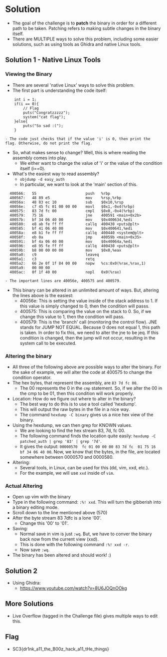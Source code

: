 # Solution 
- The goal of the challenge is to **patch** the binary in order for a different path to be taken. Patching refers to making subtle changes in the binary itself.
- There are MULTIPLE ways to solve this problem, including some easier solutions, such as using tools as Ghidra and native Linux tools.

## Solution 1 - Native Linux Tools
### Viewing the Binary
- There are several 'native Linux' ways to solve this problem. 
- The first part is understanding the code itself: 
```
	int i = 1;
	if(i == 0){
		// Flag
		puts("Congratzzzzz");
		system("cat flag");
	}else{
		puts("So sad :("); 
	}

```
	- The code just checks that if the value 'i' is 0, then print the flag. Otherwise, do not print the flag. 
- So, what makes sense to change? Well, this is where reading the assembly comes into play. 
	- We either want to change the value of 'i' or the value of the condition itself (i==0).
- What's the easiest way to read assembly?
	- ```objdump -d easy_auth``` 
	- In particular, we want to look at the 'main' section of this.
```
  400566:	55                   	push   %rbp
  400567:	48 89 e5             	mov    %rsp,%rbp
  40056a:	48 83 ec 10          	sub    $0x10,%rsp
  40056e:	c7 45 fc 01 00 00 00 	movl   $0x1,-0x4(%rbp)
  400575:	83 7d fc 00          	cmpl   $0x0,-0x4(%rbp)
  400579:	75 16                	jne    400591 <main+0x2b>
  40057b:	bf 34 06 40 00       	mov    $0x400634,%edi
  400580:	e8 ab fe ff ff       	callq  400430 <puts@plt>
  400585:	bf 41 06 40 00       	mov    $0x400641,%edi
  40058a:	e8 b1 fe ff ff       	callq  400440 <system@plt>
  40058f:	eb 0a                	jmp    40059b <main+0x35>
  400591:	bf 4a 06 40 00       	mov    $0x40064a,%edi
  400596:	e8 95 fe ff ff       	callq  400430 <puts@plt>
  40059b:	b8 00 00 00 00       	mov    $0x0,%eax
  4005a0:	c9                   	leaveq 
  4005a1:	c3                   	retq   
  4005a2:	66 2e 0f 1f 84 00 00 	nopw   %cs:0x0(%rax,%rax,1)
  4005a9:	00 00 00 
  4005ac:	0f 1f 40 00          	nopl   0x0(%rax)
```
	- The important lines are 40056e, 400575 and 400579.
- This binary can be altered in an unlimited amount of ways. But, altering the lines above is the easiest: 
	- 40056e: This is setting the value inside of the stack address to 1. If this value is simply changed to 0, then the condition will passs. 
	- 400575: This is comparing the value on the stack to 0. So, if we change this value to 1, then the condition will pass. 
	- 400579: This is the 'branch' call (monitoring the control flow). JNE stands for JUMP NOT EQUAL. Because 0 does not equal 1, this path is taken. In order to fix this, we need to alter the jne to be jeq. If this condition is changed, then the jump will not occur, resulting in the system call to be executed.

### Altering the binary
- All three of the following above are possible ways to alter the binary. For the sake of example, we will alter the code at 400575 to change the condition operator.
- The hex bytes, that represent the assembly, are ```83 7d fc 00```. 
	- The 00 represents the 0 in the `cmp` statement. So, if we alter the 00 in the cmp to be 01, then this condition will work properly.
- Location: How do we figure out where to alter in the binary? 
	- The best way to do this is to use a tool called 'hexdump'. 
	- This will output the raw bytes in the file in a nice way.
	- The command ```hexdump -C binary``` gives us a nice hex view of the binary.
- Using the hexdump, we can then grep for KNOWN values. 
	- We are looking to find the hex stream 83, 7d, fc 00. 
	- The following command finds the location quite easily: ```hexdump -C patched_auth | grep '83' | grep '7d'```.
	- It gives the output: ```00000570  fc 01 00 00 00 83 7d fc  01 75 16 bf 34 06 40 00```. Now, we know that the bytes, in the file, are located somewhere between 0000570 and 0000580.
- Altering: 
	- Several tools, in Linux, can be used for this (dd, vim, xxd, etc.). 
	- For the example, we will use `xxd` inside of `vim`.
	 
### Actual Altering 
- Open up vim with the binary 
- Type in the following command: ```:%! xxd```. This will turn the gibberish into a binary editing mode. 
- Scroll down to the line mentioned above (570) 
- After the byte stream 83 7dfc is a lone '00'. 
	- Change this '00' to '01'. 
- Saving: 
	- Normal save in vim is just `:wq`. But, we have to conver the binary back now from the current view (xxd).
	- This is done with the following command `:%! xxd -r`. 
	- Now save `:wq`. 
- The binary has been altered and should work! :) 


## Solution 2 
- Using Ghidra: 	
	- https://www.youtube.com/watch?v=8U6JOQnOOkg	

## More Solutions 
- Live Overflow (tagged in the Challenge file) gives multiple ways to edit this.

## Flag 
- SC3{dr1nk_a11_the_B00z_hack_a11_tHe_things}

